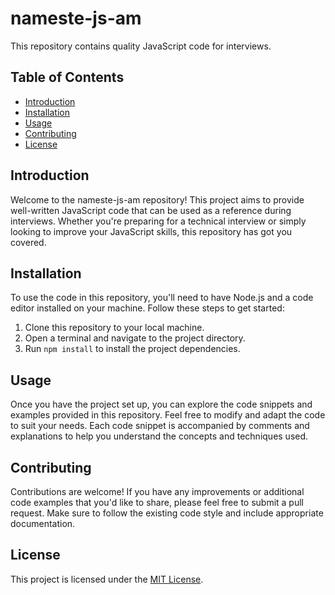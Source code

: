# nameste-js-am

This repository contains quality JavaScript code for interviews.

## Table of Contents

- [Introduction](#introduction)
- [Installation](#installation)
- [Usage](#usage)
- [Contributing](#contributing)
- [License](#license)

## Introduction

Welcome to the nameste-js-am repository! This project aims to provide well-written JavaScript code that can be used as a reference during interviews. Whether you're preparing for a technical interview or simply looking to improve your JavaScript skills, this repository has got you covered.

## Installation

To use the code in this repository, you'll need to have Node.js and a code editor installed on your machine. Follow these steps to get started:

1. Clone this repository to your local machine.
2. Open a terminal and navigate to the project directory.
3. Run `npm install` to install the project dependencies.

## Usage

Once you have the project set up, you can explore the code snippets and examples provided in this repository. Feel free to modify and adapt the code to suit your needs. Each code snippet is accompanied by comments and explanations to help you understand the concepts and techniques used.

## Contributing

Contributions are welcome! If you have any improvements or additional code examples that you'd like to share, please feel free to submit a pull request. Make sure to follow the existing code style and include appropriate documentation.

## License

This project is licensed under the [MIT License](LICENSE).
